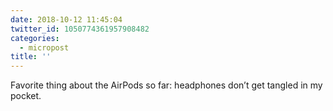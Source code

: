 ```yaml
---
date: 2018-10-12 11:45:04
twitter_id: 1050774361957908482
categories:
  - micropost
title: ''
---
```


Favorite thing about the AirPods so far: headphones don’t get tangled in my pocket.
